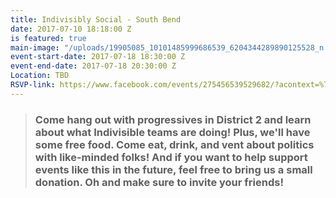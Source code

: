 ```yaml
---
title: Indivisibly Social - South Bend
date: 2017-07-10 18:18:00 Z
is featured: true
main-image: "/uploads/19905085_10101485999686539_6204344289890125528_n.jpg"
event-start-date: 2017-07-18 18:30:00 Z
event-end-date: 2017-07-18 20:30:00 Z
Location: TBD
RSVP-link: https://www.facebook.com/events/275456539529682/?acontext=%7B%22ref%22%3A%222%22%2C%22ref_dashboard_filter%22%3A%22calendar%22%2C%22action_history%22%3A%22null%22%7D
---
```


> ### Come hang out with progressives in District 2 and learn about what Indivisible teams are doing! Plus, we'll have some free food. Come eat, drink, and vent about politics with like-minded folks! And if you want to help support events like this in the future, feel free to bring us a small donation. Oh and make sure to invite your friends!